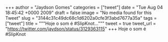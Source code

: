 
+++
author = "Jaydson Gomes"
categories = ["tweet"]
date = "Tue Aug 04 18:45:42 +0000 2009"
draft = false
image = "No media found for this Tweet"
slug = "3144c31c49dc68c1d6202a0cfe3f3abd7677a35a"
tags = ["tweet"]
title = """Hoje o som é #SlipKnot..."""
tweet = true
tweet_url = "https://twitter.com/jaydson/status/3129363115"
+++
Hoje o som é #SlipKnot

